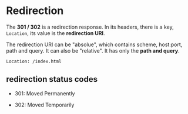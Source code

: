 # Redirection

The **301 / 302** is a redirection response. In its headers, there is a key, `Location`, its value is the **redirection URI**.

The redirection URI can be "absolue", which contains scheme, host:port, path and query. It can also be "relative". It has only the **path and query**.

```code
Location: /index.html
```

## redirection status codes

- 301: Moved Permanently

- 302: Moved Temporarily
